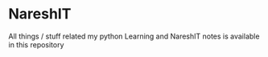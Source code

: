 # NareshIT
All things / stuff related my python Learning and NareshIT notes is available in this repository

